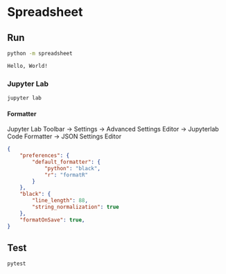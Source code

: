 # Spreadsheet

## Run

```bash
python -m spreadsheet

Hello, World!
```

### Jupyter Lab

```bash
jupyter lab
```

#### Formatter

Jupyter Lab Toolbar → Settings → Advanced Settings Editor → Jupyterlab Code Formatter → JSON Settings Editor

```json
{
    "preferences": {
        "default_formatter": {
            "python": "black",
            "r": "formatR"
        }
    },
    "black": {
        "line_length": 88,
        "string_normalization": true
    },
    "formatOnSave": true,
}
```

## Test

```bash
pytest
```
